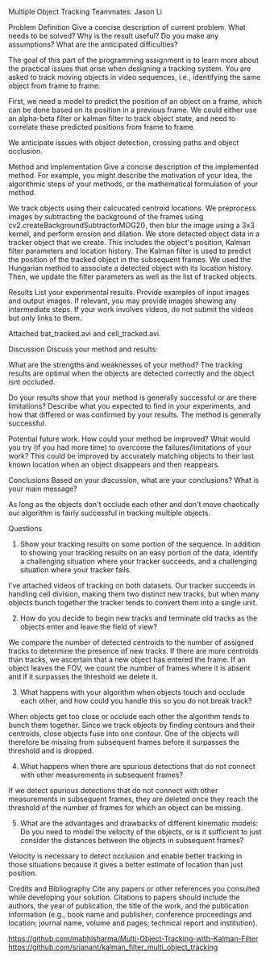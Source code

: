 
Multiple Object Tracking
Teammates: Jason Li

Problem Definition
Give a concise description of current problem. What needs to be solved? Why is the result useful? Do you make any assumptions? What are the anticipated difficulties?

The goal of this part of the programming assignment is to learn more about the practical issues that arise when designing a tracking system. You are asked to track moving objects in video sequences, i.e., identifying the same object from frame to frame:

First, we need a model to predict the position of an object on a frame, which can be done based on its position in a previous frame. We could either use an alpha-beta filter or kalman filter to track object state, and need to correlate these predicted positions from frame to frame.

We anticipate issues with object detection, crossing paths and object occlusion.

Method and Implementation
Give a concise description of the implemented method. For example, you might describe the motivation of your idea, the algorithmic steps of your methods, or the mathematical formulation of your method.

We track objects using their calcucated centroid locations. We preprocess images by subtracting the background of the frames using cv2.createBackgroundSubtractorMOG2(), then blur the image using a 3x3 kernel, and perform erosion and dilation. We store detected object data in a tracker object that we create. This includes the object's position, Kalman filter parameters and location history. The Kalman filter is used to predict the position of the tracked object in the subsequent frames. We used the Hungarian method to associate a detected object with its location history. Then, we update the filter parameters as well as the list of tracked objects.

Results
List your experimental results. Provide examples of input images and output images. If relevant, you may provide images showing any intermediate steps. If your work involves videos, do not submit the videos but only links to them.

Attached bat_tracked.avi and cell_tracked.avi.

Discussion
Discuss your method and results:

What are the strengths and weaknesses of your method?
The tracking results are optimal when the objects are detected correctly and the object isnt occluded.

Do your results show that your method is generally successful or are there limitations? Describe what you expected to find in your experiments, and how that differed or was confirmed by your results.
The method is generally successful.

Potential future work. How could your method be improved? What would you try (if you had more time) to overcome the failures/limitations of your work?
This could be improved by accurately matching objects to their last known location when an object disappears and then reappears.

Conclusions
Based on your discussion, what are your conclusions? What is your main message?

As long as the objects don't occlude each other and don't move chaotically our algorithm is fairly successful in tracking multiple objects.

Questions

1. Show your tracking results on some portion of the sequence. In addition to showing your tracking results on an easy portion of the data, identify a challenging situation where your tracker succeeds, and a challenging situation where your tracker fails.

I've attached videos of tracking on both datasets. Our tracker succeeds in handling cell division, making them two distinct new tracks, but when many objects bunch together the tracker tends to convert them into a single unit.

2. How do you decide to begin new tracks and terminate old tracks as the objects enter and leave the field of view?

We compare the number of detected centroids to the number of assigned tracks to determine the presence of new tracks. If there are more centroids than tracks, we ascertain that a new object has entered the frame. If an object leaves the FOV, we count the number of frames where it is absent and if it surpasses the threshold we delete it.

3. What happens with your algorithm when objects touch and occlude each other, and how could you handle this so you do not break track?

When objects get too close or occlude each other the algorithm tends to bunch them together. Since we track objects by finding contours and their centroids, close objects fuse into one contour. One of the objects will therefore be missing from subsequent frames before it surpasses the threshold and is dropped.

4. What happens when there are spurious detections that do not connect with other measurements in subsequent frames?

If we detect spurious detections that do not connect with other measurements in subsequent frames, they are deleted once they reach the threshold of the number of frames for which an object can be missing.

5. What are the advantages and drawbacks of different kinematic models: Do you need to model the velocity of the objects, or is it sufficient to just consider the distances between the objects in subsequent frames?

Velocity is necessary to detect occlusion and enable better tracking in those situations because it gives a better estimate of location than just position.

Credits and Bibliography
Cite any papers or other references you consulted while developing your solution. Citations to papers should include the authors, the year of publication, the title of the work, and the publication information (e.g., book name and publisher; conference proceedings and location; journal name, volume and pages; technical report and institution).

https://github.com/mabhisharma/Multi-Object-Tracking-with-Kalman-Filter
https://github.com/srianant/kalman_filter_multi_object_tracking